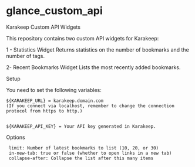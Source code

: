 # glance_custom_api
Karakeep Custom API Widgets 

This repository contains two custom API widgets for Karakeep: 

     

   1 - Statistics Widget
    Returns statistics on the number of bookmarks and the number of tags. 
     

   2- Recent Bookmarks Widget
    Lists the most recently added bookmarks. 
     

Setup 

You need to set the following variables: 

     

    ${KARAKEEP_URL} = karakeep.domain.com
    (If you connect via localhost, remember to change the connection protocol from https to http.) 
     

    ${KARAKEEP_API_KEY} = Your API key generated in Karakeep. 
     

Options 

     limit: Number of latest bookmarks to list (10, 20, or 30)  
     in-new-tab: true or false (whether to open links in a new tab)  
     collapse-after: Collapse the list after this many items
     

